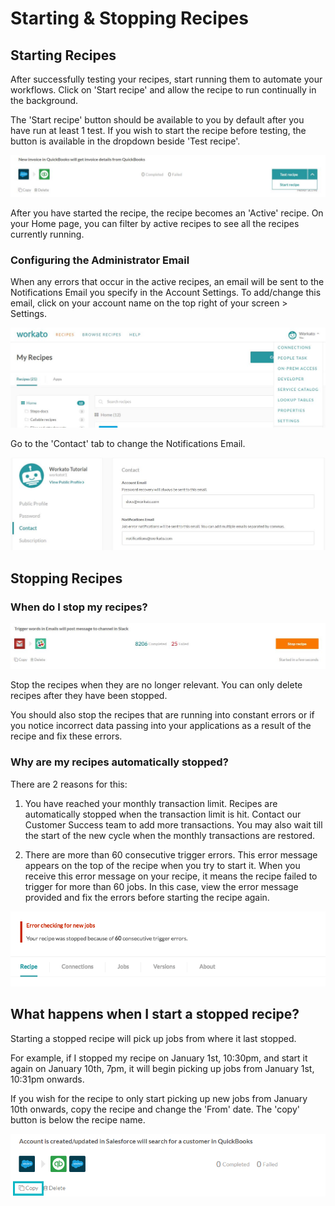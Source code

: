 # Starting & Stopping Recipes

## Starting Recipes

After successfully testing your recipes, start running them to automate your workflows. Click on 'Start recipe' and allow the recipe to run continually in the background. 

The 'Start recipe' button should be available to you by default after you have run at least 1 test. If you wish to start the recipe before testing, the button is available in the dropdown beside 'Test recipe'.

![Teststart](/assets/images/testing-recipes/Teststart.JPG)

After you have started the recipe, the recipe becomes an 'Active' recipe. On your Home page, you can filter by active recipes to see all the recipes currently running.


### Configuring the Administrator Email
When any errors that occur in the active recipes, an email will be sent to the Notifications Email you specify in the Account Settings. To add/change this email, click on your account name on the top right of your screen > Settings. 

![settingsdropdown](/assets/images/startstop/settingsdropdown.JPG)

Go to the 'Contact' tab to change the Notifications Email.

![notemail](/assets/images/startstop/notemail.JPG)

## Stopping Recipes

### When do I stop my recipes?

![stopbutton](/assets/images/startstop/stopbutton.JPG)

Stop the recipes when they are no longer relevant. You can only delete recipes after they have been stopped. 

You should also stop the recipes that are running into constant errors or if you notice incorrect data passing into your applications as a result of the recipe and fix these errors.

### Why are my recipes automatically stopped?
There are 2 reasons for this: 

  1. You have reached your monthly transaction limit. Recipes are automatically stopped when the transaction limit is hit. Contact our Customer Success team to add more transactions. You may also wait till the start of the new cycle when the monthly transactions are restored.
  
  2. There are more than 60 consecutive trigger errors. This error message appears on the top of the recipe when you try to start it.
  When you receive this error message on your recipe, it means the recipe failed to trigger for more than 60 jobs. In this case, view the error message provided and fix the errors before starting the recipe again.
  
  ![consecerror](/assets/images/startstop/consecerror.png)
  
## What happens when I start a stopped recipe?
Starting a stopped recipe will pick up jobs from where it last stopped. 

For example, if I stopped my recipe on January 1st, 10:30pm, and start it again on January 10th, 7pm, it will begin picking up jobs from January 1st, 10:31pm onwards. 

If you wish for the recipe to only start picking up new jobs from January 10th onwards, copy the recipe and change the 'From' date. The 'copy' button is below the recipe name. 

![copyrecipe](/assets/images/startstop/copyrecipe.png)





